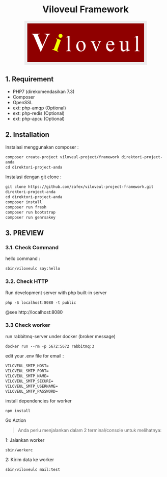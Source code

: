 <h1 align="center">Viloveul Framework</h1>
<p align="center"><img src="viloveul.png"></p>

## 1. Requirement
- PHP7 (direkomendasikan 7.3)
- Composer
- OpenSSL
- ext: php-amqp (Optional)
- ext: php-redis (Optional)
- ext: php-apcu (Optional)

## 2. Installation
Instalasi menggunakan composer :
```shell
composer create-project viloveul-project/framework direktori-project-anda
cd direktori-project-anda
```
Instalasi dengan git clone :
```shell
git clone https://github.com/zafex/viloveul-project-framework.git direktori-project-anda
cd direktori-project-anda
composer install
composer run fresh
composer run bootstrap
composer run genrsakey
```

## 3. PREVIEW

### 3.1. Check Command

hello command :
```shell
sbin/viloveulc say:hello
```

### 3.2. Check HTTP

Run development server with php built-in server
```shell
php -S localhost:8080 -t public
```

@see http://localhost:8080

### 3.3 Check worker

run rabbitmq-server under docker (broker message)
```
docker run --rm -p 5672:5672 rabbitmq:3
```

edit your .env file for email :
```
VILOVEUL_SMTP_HOST=
VILOVEUL_SMTP_PORT=
VILOVEUL_SMTP_NAME=
VILOVEUL_SMTP_SECURE=
VILOVEUL_SMTP_USERNAME=
VILOVEUL_SMTP_PASSWORD=
```

install dependencies for worker
```
npm install
```
Go Action

> Anda perlu menjalankan dalam 2 terminal/console untuk melihatnya:

1: Jalankan worker
```
sbin/workerc
```

2: Kirim data ke worker
```
sbin/viloveulc mail:test
```